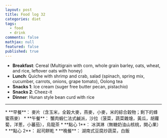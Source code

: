 ```yaml
---
layout: post
title: Food log 32
categories: diet
tags: 
  - food
  - drink
comments: false
mathjax: null
featured: false
published: true
---
```


* **Breakfast**: Cereal (Multigrain with corn, whole grain barley, oats, wheat, and rice, leftover oats with honey)
* **Lunch**: Quiche with shrimp and crab, salad (spinach, spring mix, cucumber, carrots, onions, grape tomato), Oolong tea
* **Snacks 1**: Ice cream (suger free butter pecan, pistachio) 
* **Snacks 2**: Cheez-it
* **Dinner**: Hunan style bean curd with rice
<hr>
* **早餐**： 麥片（含玉米，全榖大麥，燕麥，小麥，米的綜合穀物；剩下的蜂蜜燕麥）
* **午餐**： 蟹肉蝦仁法式鹹派，沙拉（菠菜，蔬菜雜燴，黃瓜，胡蘿蔔，洋蔥，小蕃茄），烏龍茶
* **點心 1**： 冰淇淋（無糖奶油山核桃，開心果）
* **點心 2**： 起司餅乾
* **晚餐**： 湖南式豆腐炒蔬菜，白飯
